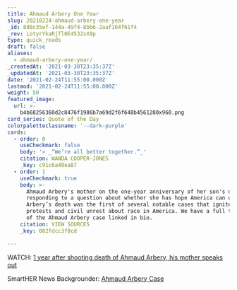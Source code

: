 ```yaml
---
title: Ahmaud Arbery One Year
slug: 20210224-ahmaud-arbery-one-year
_id: 8d8c35ef-144a-49f4-8bb6-2aaf164f61f4
_rev: LotyrYkaRjTl0E4532sX9p
type: quick_reads
draft: false
aliases:
  - ahmaud-arbery-one-year/
_createdAt: '2021-03-30T23:35:37Z'
_updatedAt: '2021-03-30T23:35:37Z'
date: '2021-02-24T11:55:00.000Z'
lastmod: '2021-02-24T11:55:00.000Z'
weight: 50
featured_image:
  url: >-
    b4b68256360d2c8476f1986b7a69d2f6f648b4561280x960.png
card_series: Quote of the Day
colorpaletteclassname: '--dark-purple'
cards:
  - order: 0
    useCheckmark: false
    body: '> _“We’re all better together.”_'
    citation: WANDA COOPER-JONES
    _key: c91c6a40ea87
  - order: 1
    useCheckmark: true
    body: >-
      Ahmaud Arbery's mother on the one-year anniversary of her son's death,
      responding to a question about whether she has hope America can unite.
      Arbery’s death was the first of several notable cases that ignited debate,
      protests and civil unrest about race in America. We have a full timeline
      of the Ahmaud Arbery case linked in bio.
    citation: VIEW SOURCES
    _key: 002fdcc3f0cd

---
```

WATCH: [1 year after shooting death of Ahmaud Arbery, his mother speaks out](https://www.today.com/video/1-year-after-shooting-death-of-ahmaud-arbery-his-mother-speaks-out-101444677838)

SmartHER News Backgrounder: [Ahmaud Arbery Case](https://smarthernews.com/article/developing-story-ahmaud-arbery-case/)